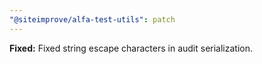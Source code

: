 ```yaml
---
"@siteimprove/alfa-test-utils": patch
---
```


**Fixed:** Fixed string escape characters in audit serialization.
